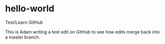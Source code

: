 # hello-world
Test/Learn GitHub

This is Adam writing a test edit on GitHub to see how edits merge back into a master branch.
